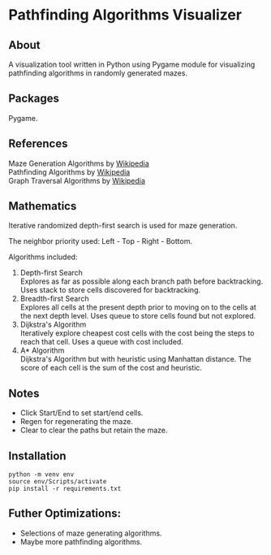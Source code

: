 # Pathfinding Algorithms Visualizer

## About
A visualization tool written in Python using Pygame module for visualizing pathfinding algorithms in randomly generated mazes.

## Packages
Pygame.

## References
Maze Generation Algorithms by [Wikipedia](https://en.wikipedia.org/wiki/Maze_generation_algorithm)  
Pathfinding Algorithms by [Wikipedia](https://en.wikipedia.org/wiki/Pathfinding)  
Graph Traversal Algorithms by [Wikipedia](https://en.wikipedia.org/wiki/Graph_traversal)  
  
## Mathematics
Iterative randomized depth-first search is used for maze generation.  
  
The neighbor priority used: Left - Top - Right - Bottom.  
  
Algorithms included:  
1. Depth-first Search  
    Explores as far as possible along each branch path before backtracking. Uses stack to store cells discovered for backtracking.
2. Breadth-first Search  
    Explores all cells at the present depth prior to moving on to the cells at the next depth level. Uses queue to store cells found but not explored.
3. Dijkstra's Algorithm  
    Iteratively explore cheapest cost cells with the cost being the steps to reach that cell. Uses a queue with cost included.
4. A* Algorithm  
    Dijkstra's Algorithm but with heuristic using Manhattan distance. The score of each cell is the sum of the cost and heuristic.
## Notes
- Click Start/End to set start/end cells.
- Regen for regenerating the maze.
- Clear to clear the paths but retain the maze.
## Installation
```
python -m venv env
source env/Scripts/activate
pip install -r requirements.txt
```  
## Futher Optimizations:
- Selections of maze generating algorithms.
- Maybe more pathfinding algorithms.


